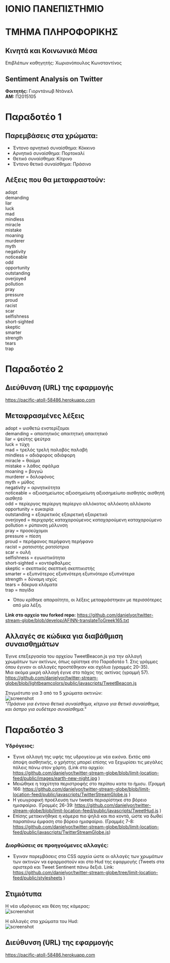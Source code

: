 # ΙΟΝΙΟ ΠΑΝΕΠΙΣΤΗΜΙΟ  
# ΤΜΗΜΑ ΠΛΗΡΟΦΟΡΙΚΗΣ  

## Κινητά και Κοινωνικά Μέσα  
Επιβλέπων καθηγητής: Χωριανόπουλος Κωνσταντίνος

## Sentiment Analysis on Twitter  
__Φοιτητής:__ Γιορντάνωβ Ντάνιελ  
__ΑΜ:__ Π2015105

# Παραδοτέο 1  
## Παρεμβάσεις στα χρώματα:

- Έντονο αρνητικό συναίσθημα: Κόκκινο  
- Αρνητικό συναίσθημα: Πορτοκαλί  
- Θετικό συναίσθημα: Κίτρινο  
- Έντονο θετικό συναίσθημα: Πράσινο

## Λέξεις που θα μεταφραστούν:  
adopt  
demanding  
liar  
luck  
mad  
mindless  
miracle  
mistake  
moaning  
murderer  
myth  
negativity  
noticeable  
odd  
opportunity  
outstanding  
overjoyed  
pollution  
pray  
pressure  
proud  
racist  
scar  
selfishness  
short-sighted  
skeptic  
smarter  
strength  
tears  
trap  

# Παραδοτέο 2
## Διεύθυνση (URL) της εφαρμογής  
https://pacific-atoll-58486.herokuapp.com  
## Μεταφρασμένες λέξεις  
adopt = υιοθετώ ενστερίζομαι  
demanding = απαιτητικός απαιτητική απαιτητικό  
liar = ψεύτης ψεύτρα  
luck = τύχη  
mad = τρελός τρελή παλαβός παλαβή  
mindless = αδιάφορος αδιάφορη  
miracle = θαύμα  
mistake = λάθος σφάλμα  
moaning = βογγώ  
murderer = δολοφόνος  
myth = μύθος  
negativity = αρνητικότητα  
noticeable = αξιοσημείωτος αξιοσημείωτη αξιοσημείωτο αισθητός αισθητή αισθητό  
odd = περίεργος περίεργη περίεργο αλλόκοτος αλλόκοτη αλλόκοτο  
opportunity = ευκαιρία  
outstanding = εξαιρετικός εξαιρετική εξαιρετικό  
overjoyed = περιχαρής καταχαρούμενος καταχαρούμενη καταχαρούμενο  
pollution = ρύπανση μόλυνση  
pray = προσεύχομαι  
pressure = πίεση  
proud = περήφανος περήφανη περήφανο  
racist = ρατσιστής ρατσίστρια  
scar = ουλή  
selfishness = εγωιστικότητα  
short-sighted = κοντόφθαλμος  
skeptic = σκεπτικός σκεπτική σκεπτικιστής  
smarter = εξυπνότερος εξυπνότερη εξυπνότερο εξυπνότερα  
strength = δύναμη ισχύς  
tears = δάκρυα κλάματα  
trap = παγίδα  

* Όπου κρίθηκε απαραίτητο, οι λέξεις μεταφράστηκαν με περισσότερες από μία λέξη.  
  
**Link στο αρχείο του forked repo:**   https://github.com/danielyor/twitter-stream-globe/blob/develop/AFINN-translateToGreek165.txt  
## Αλλαγές σε κώδικα για διαβάθμιση συναισθημάτων  
Έγινε επεξεργασία του αρχείου TweetBeacon.js για την αλλαγή χρωμάτων των ακτίνων, όπως ορίστηκε στο Παραδοτέο 1. Στις γράμμες όπου έγιναν οι αλλαγές προστέθηκαν και σχόλια (γραμμές 20-35).  
Μια ακόμα μικρή αλλαγή έγινε στο πάχος της ακτίνας (γραμμή 57).  
https://github.com/danielyor/twitter-stream-globe/blob/lightbeamcolors/public/javascripts/TweetBeacon.js  

Στιγμιότυπο για 3 από τα 5 χρώματα ακτινών:  
![screenshot](lightbeamdemo.png)  
*"Πράσινο για έντονο θετικό συναίσθημα, κίτρινο για θετικό συναίσθημα, και άσπρο για ουδέτερο συναίσθημα."*

# Παραδοτέο 3  

### Υδρόγειος:  
- Έγινε αλλαγή της υφής της υδρογείου με νέα εικόνα. Εκτός από άποψη αισθητικής, ο χρήστης μπορεί επίσης να ξεχωρίσει τις μεγάλες πόλεις πάνω στον χάρτη. (Link στο αρχείο: https://github.com/danielyor/twitter-stream-globe/blob/limit-location-feed/public/images/earth-new-night.jpg )  
- Μειώθηκε η ταχύτητα περιστροφής στο περίπου κατα το ήμισυ. (Γραμμή 166: https://github.com/danielyor/twitter-stream-globe/blob/limit-location-feed/public/javascripts/TwitterStreamGlobe.js )  
- Η γεωγραφική προέλευση των tweets περιορίστηκε στο βόρειο ημισφαίριο. (Γραμμές 26-39: https://github.com/danielyor/twitter-stream-globe/blob/limit-location-feed/public/javascripts/TweetHud.js )
- Επίσης μετακινήθηκε η κάμερα πιο ψηλά και πιο κοντά, ώστε να δωθεί παραπάνω έμφαση στο βόρειο ημισφαίριο. (Γραμμές 7-8: https://github.com/danielyor/twitter-stream-globe/blob/limit-location-feed/public/javascripts/TwitterStreamGlobe.js)

### Διορθώσεις σε προηγούμενες αλλαγές:
- Έγιναν παρεμβάσεις στα CSS αρχεία ώστε οι αλλαγές των χρωμάτων των ακτινών να εφαρμοστούν και στο Hud της εφαρμογής (Tweets στα αριστερά και Tweet Sentinent πάνω δεξιά. Link: https://github.com/danielyor/twitter-stream-globe/tree/limit-location-feed/public/stylesheets )

## Στιμιότυπα

Η νέα υδρόγειος και θέση της κάμερας:  
![screenshot](globe-pov.jpg)

Η αλλαγές στα χρώματα του Hud:  
![screenshot](hudcolors.jpg)

## Διεύθυνση (URL) της εφαρμογής
https://pacific-atoll-58486.herokuapp.com  


